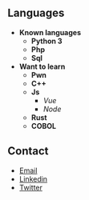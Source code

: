 ## Languages
* <strong>Known languages</strong>
  * <strong>Python 3</strong>
  * <strong>Php</strong>
  * <strong>Sql</strong>
* <strong>Want to learn</strong>
  * <strong>Pwn</strong>
  * <strong>C++</strong>
  * <strong>Js</strong>
      * <i>Vue</i>
      * <i>Node</i>
  * <strong>Rust</strong>
  * <strong>COBOL</strong>

## Contact
* [Email](mailto:reece.harris98@protonmail.com) 
* [Linkedin](https://www.linkedin.com/in/reece-harris-3215b91bb/)
* [Twitter](https://twitter.com/ZenoEchozZ)


